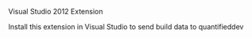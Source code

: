 Visual Studio 2012 Extension

Install this extension in Visual Studio to send build data to quantifieddev
